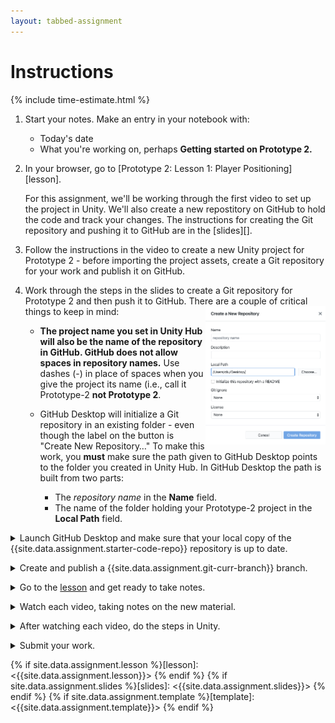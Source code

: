 ```yaml
---
layout: tabbed-assignment
---
```


# Instructions

{% include time-estimate.html %}

1. Start your notes. Make an entry in your notebook with:
    - Today's date
    - What you're working on, perhaps **Getting started on Prototype 2.**
1. In your browser, go to [Prototype 2: Lesson 1: Player Positioning][lesson].

   For this assignment, we'll be working through the first video to set up the project in Unity. We'll also create a new repostitory on GitHub to hold the code and track your changes. The instructions for creating the Git repository and pushing it to GitHub are in the [slides][].
   
1. Follow the instructions in the video to create a new Unity project for Prototype 2 - before importing the project assets, create a Git repository for your work and publish it on GitHub. 
1. Work through the steps in the slides to create a Git repository for Prototype 2 and then push it to GitHub. There are a couple of critical things to keep in mind: <img src="assets/images/GitHub Desktop Create New Repository.png" align="right" width="40%">

    - **The project name you set in Unity Hub will also be the name of the repository in GitHub. GitHub does not allow spaces in repository names.** Use dashes (-) in place of spaces when you give the project its name (i.e., call it Prototype-2 **not Prototype 2**.
    - GitHub Desktop will initialize a Git repository in an existing folder - even though the label on the button is "Create New Repository…" To make this work, you **must** make sure the path given to GitHub Desktop points to the folder you created in Unity Hub. In GitHub Desktop the path is built from two parts:
        
        - The *repository name* in the **Name** field.
        - The name of the folder holding your Prototype-2 project in the **Local Path** field.

<p>
<details>
<summary>Launch GitHub Desktop and make sure that your local copy of the {{site.data.assignment.starter-code-repo}} repository is up to date.</summary>

- Make sure that your **{{site.data.assignment.starter-code-repo}}** repository is selected.
- Do a **fetch** to make sure your local copy of the code is up to date, if you have done work on the GitHub site or at home between classes you will be prompted to do a **pull** to incorporate your changes.
- Make sure that you are on the **{{site.data.assignment.get-prev-branch}}** branch.

</details>

<p><details><summary>Create and publish a {{site.data.assignment.git-curr-branch}} branch.</summary>

</details>

<p><details><summary>Go to the <a href="{{site.data.assignment.lesson}}">lesson</a> and get ready to take notes.</summary>

- Get headphones if you need them.
- Start a page for this lesson in your notebook with a title and date.
- Review the learning targets to see what you should be focusing on.

</details></p>

<p><details><summary>Watch each video, taking notes on the new material.</summary>

- Vocabulary
- The Unity user interface
- Implementing game mechanics.
    
</details>

<p><details><summary>After watching each video, do the steps in Unity.</summary>

If necessary refer to your notes (update them if you find yourself stuck). You can use the abreviated steps below each video for cues on what to do.

</details>

<p><details><summary>Submit your work.</summary>

When you're done for the day, go to the submission tab, check the instructions, and submit.

</details>

<!-- Don't edit links here, change them in _data/assignment.yml instead. -->

{% if site.data.assignment.lesson   %}[lesson]: <{{site.data.assignment.lesson}}>     {% endif %}
{% if site.data.assignment.slides   %}[slides]:   <{{site.data.assignment.slides}}>   {% endif %}
{% if site.data.assignment.template %}[template]: <{{site.data.assignment.template}}> {% endif %}
